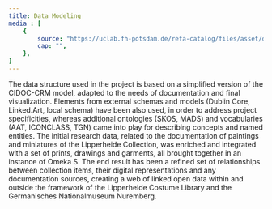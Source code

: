 ```yaml
---
title: Data Modeling
media : [
    {
        source: "https://uclab.fh-potsdam.de/refa-catalog/files/asset/d24606fd113f3235eb817a36332050a14169caf7.png",
        cap: "",
    },
]
---
```


The data structure used in the project is based on a simplified version of the CIDOC-CRM model, adapted to the needs of documentation and final visualization. Elements from external schemas and models (Dublin Core, Linked.Art, local schema) have been also used, in order to address project specificities, whereas additional ontologies (SKOS, MADS) and vocabularies (AAT, ICONCLASS, TGN) came into play for describing concepts and named entities.
The initial research data, related to the documentation of paintings and miniatures of the Lipperheide Collection, was enriched and integrated with a set of prints, drawings and garments, all brought together in an instance of Omeka S.
The end result has been a refined set of relationships between collection items, their digital representations and any documentation sources, creating a web of linked open data within and outside the framework of the Lipperheide Costume Library and the Germanisches Nationalmuseum Nuremberg.
